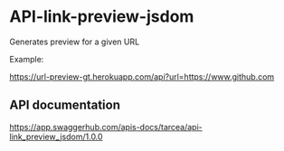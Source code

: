 # API-link-preview-jsdom

Generates preview for a given URL

Example:

https://url-preview-gt.herokuapp.com/api?url=https://www.github.com

## API documentation

https://app.swaggerhub.com/apis-docs/tarcea/api-link_preview_jsdom/1.0.0
